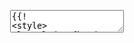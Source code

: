 <pre class="layui-code" lay-options="{preview: true, layout: ['preview'], copy: false, tools: ['full'], addTools: null}">
  <textarea>
{{!
<style>
.laytpl-demo{border: 1px solid #eee;}
.laytpl-demo:first-child{border-right: none;}
.laytpl-demo>textarea{position: relative; display: block; width:100%; height: 300px; padding: 11px; border: 0; box-sizing: border-box; resize: none; background-color: #fff; font-family: Courier New; font-size: 13px;}
.laytpl-demo>div:first-child{height: 32px; line-height: 32px; padding: 6px 11px; border-bottom: 1px solid #eee; background-color: #F8F9FA;}
</style>
<div class="layui-row">
  <div class="layui-col-xs6 laytpl-demo">
    <div>模板</div>
    &lt;textarea id="ID-tpl-src"&gt;
<h3>{{= d.title }}</h3>
<ul>
{{# layui.each(d.list, function(index, item){ }}
  <li>
    <span>{{= item.modname }}</span>
    <span>{{= item.alias }}：</span>
    <span>{{= item.site || '' }}</span>
  </li>
{{# }); }}
 
{{# if(d.list.length === 0){ }}
  无数据
{{# } }} 
</ul>
    &lt;/textarea>
  </div>
  
  <div class="layui-col-xs6 laytpl-demo">
    <div>数据</div>
    &lt;textarea id="ID-tpl-data"&gt;
{
  "title": "Layui 常用模块",
  "list": [
    {
      "modname": "弹层",
      "alias": "layer",
      "site": "layer.domain.com"
    },
    {
      "modname": "表单",
      "alias": "form"
    },
    {
      "modname": "表格",
      "alias": "table"
    },
    {
      "modname": "日期",
      "alias": "laydate"
    },
    {
      "modname": "上传",
      "alias": "upload"
    }
  ]
}
    &lt;/textarea&gt;
  </div>
  <div class="layui-col-xs12 laytpl-demo" style="border-top: none;">
    <div class="layui-row">
      <div class="layui-col-xs6">视图</div>
      <div class="layui-col-xs6" style="text-align: right">
        <span id="ID-tpl-viewtime"></span>
      </div>
     </div>
    <div class="layui-padding-sm" id="ID-tpl-view" style="max-height: 300px; padding: 16px; overflow: auto;">…</div>
  </div>
</div>
<div class="layui-clear"></div>

<!-- import layui --> 
<script>
layui.use(function(){
  var laytpl = layui.laytpl;
  var util = layui.util;
  var $ = layui.$;

  // 获取模板和数据
  var get = function(type){
    return {
      template: $('#ID-tpl-src').val(), // 获取模板
      data: function(){  // 获取数据
        try {
          return JSON.parse($('#ID-tpl-data').val());
        } catch(e){
          $('#ID-tpl-view').html(e);
        }
      }()
    };
  };
  
  var data = get();
  
  // 耗时计算
  var startTime = new Date().getTime(), timer = function(startTime, title){
    var endTime = new Date().getTime();
    $('#ID-tpl-viewtime').html((title || '模板解析耗时：')+ (endTime - startTime) + 'ms');
  };

  // 渲染模板
  var thisTpl = laytpl(data.template);

  // 执行渲染
  thisTpl.render(data.data, function(view){
    timer(startTime);
    $('#ID-tpl-view').html(view);
  });
  
  // 编辑
  $('.laytpl-demo textarea').on('input propertychange', function(){
    var data = get();
    if(!data.data) return;
    
    // 计算模板渲染耗时
    var startTime = new Date().getTime();
    
    // 若模板有变化，则重新解析模板；若模板没变，数据有变化，则从模板缓存中直接渲染（效率大增）
    if(this.id === 'ID-tpl-src'){ 
      thisTpl.parse(data.template, data.data); // 解析模板
    }
    
    // 执行渲染
    thisTpl.render(data.data, function(view){
      timer(startTime);
      $('#ID-tpl-view').html(view);
    });
  });
});
</script>
!}}
  </textarea>
</pre>
